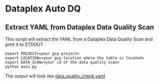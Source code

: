 # Dataplex Auto DQ

## Extract YAML from Dataplex Data Quality Scan

This script will extract the YAML from a Dataplex Data Quality Scan and print it to STDOUT.

```
export PROJECT=<your gcp project>
export LOCATION=<your gcp location where the table is located>
export DATA_SCAN=<your id of the data quality scan>
python main.py
```

The output will look like [data_quality_check.yaml](examples/data_quality_check.yaml)